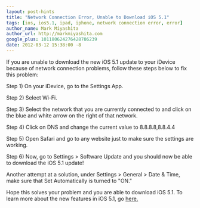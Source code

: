 ```yaml
---
layout: post-hints
title: "Network Connection Error, Unable to Download iOS 5.1"
tags: [ios, ios5.1, ipad, iphone, network connection error, error]
author_name: Mark Miyashita
author_url: http://markmiyashita.com
google_plus: 101180624276428786239
date: 2012-03-12 15:38:00 -8
---
```


If you are unable to download the new iOS 5.1 update to your iDevice because of network connection problems, follow these steps below to fix this problem:

Step 1) On your iDevice, go to the Settings App.

Step 2) Select Wi-Fi.

Step 3) Select the network that you are currently connected to and click on the blue and white arrow on the right of that network.

Step 4) Click on DNS and change the current value to 8.8.8.8,8.8.4.4

Step 5) Open Safari and go to any website just to make sure the settings are working.

Step 6) Now, go to Settings > Software Update and you should now be able to download the iOS 5.1 update!

Another attempt at a solution, under Settings > General > Date & Time, make sure that Set Automatically is turned to "ON."

Hope this solves your problem and you are able to download iOS 5.1. To learn more about the new features in iOS 5.1, go <a href="http://hints.binaryage.com/new-features-of-ios-5-1/">here.</a>
